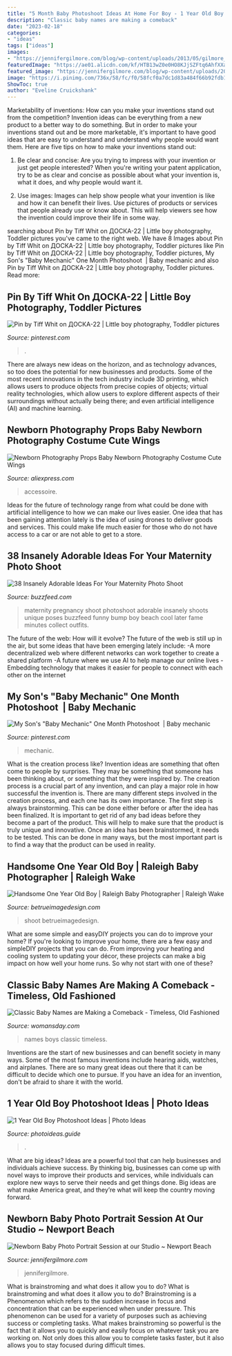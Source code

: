 ```yaml
---
title: "5 Month Baby Photoshoot Ideas At Home For Boy - 1 Year Old Boy Photoshoot Ideas"
description: "Classic baby names are making a comeback"
date: "2023-02-18"
categories:
- "ideas"
tags: ["ideas"]
images:
- "https://jennifergilmore.com/blog/wp-content/uploads/2013/05/gilmore_studios_newborn_baby_girl_portrait_photo_prop_headband_beanie_wrap_idea_1.jpg"
featuredImage: "https://ae01.alicdn.com/kf/HTB13wZ0e0HO8KJjSZFtq6AhfXXac/Newborn-Photography-Props-Baby-Newborn-Photography-Costume-Cute-Wings-Angle-Props-Accessoire-Photographie-Baby.jpg"
featured_image: "https://jennifergilmore.com/blog/wp-content/uploads/2013/05/gilmore_studios_newborn_baby_girl_portrait_photo_prop_headband_beanie_wrap_idea_1.jpg"
image: "https://i.pinimg.com/736x/58/fc/f0/58fcf0a7dc1d83a484f66b92fdb13f3b--baby-mechanic-one-month.jpg"
ShowToc: true
author: "Eveline Cruickshank"
---
```



Marketability of inventions: How can you make your inventions stand out from the competition?
Invention ideas can be everything from a new product to a better way to do something. But in order to make your inventions stand out and be more marketable, it's important to have good ideas that are easy to understand and understand why people would want them. Here are five tips on how to make your inventions stand out:
1. Be clear and concise: Are you trying to impress with your invention or just get people interested? When you're writing your patent application, try to be as clear and concise as possible about what your invention is, what it does, and why people would want it.

2. Use images: Images can help show people what your invention is like and how it can benefit their lives. Use pictures of products or services that people already use or know about. This will help viewers see how the invention could improve their life in some way.

	

		
searching about Pin by Tiff Whit on ДОСКА-22 | Little boy photography, Toddler pictures you've came to the right web. We have 8 Images about Pin by Tiff Whit on ДОСКА-22 | Little boy photography, Toddler pictures like Pin by Tiff Whit on ДОСКА-22 | Little boy photography, Toddler pictures, My Son&#039;s &quot;Baby Mechanic&quot; One Month Photoshoot ️ | Baby mechanic and also Pin by Tiff Whit on ДОСКА-22 | Little boy photography, Toddler pictures. Read more:
		
    
## Pin By Tiff Whit On ДОСКА-22 | Little Boy Photography, Toddler Pictures

<img loading=lazy src="https://i.pinimg.com/originals/bf/cc/00/bfcc00b0a1ada031137fe4e456926a74.jpg" onerror="this.onerror=null;this.src='https://tse2.mm.bing.net/th?id=OIP.vlhMLGPDYTyt0mXTBM2HlwHaLH&amp;pid=15.1';" alt="Pin by Tiff Whit on ДОСКА-22 | Little boy photography, Toddler pictures">

_Source: pinterest.com_

>. 

	

There are always new ideas on the horizon, and as technology advances, so too does the potential for new businesses and products. Some of the most recent innovations in the tech industry include 3D printing, which allows users to produce objects from precise copies of objects; virtual reality technologies, which allow users to explore different aspects of their surroundings without actually being there; and even artificial intelligence (AI) and machine learning.

    
## Newborn Photography Props Baby Newborn Photography Costume Cute Wings

<img loading=lazy src="https://ae01.alicdn.com/kf/HTB13wZ0e0HO8KJjSZFtq6AhfXXac/Newborn-Photography-Props-Baby-Newborn-Photography-Costume-Cute-Wings-Angle-Props-Accessoire-Photographie-Baby.jpg" onerror="this.onerror=null;this.src='https://tse3.mm.bing.net/th?id=OIP.HbVEh3s5Cyg9YJuc9ix8FwHaHa&amp;pid=15.1';" alt="Newborn Photography Props Baby Newborn Photography Costume Cute Wings">

_Source: aliexpress.com_

>accessoire. 

	

Ideas for the future of technology range from what could be done with artificial intelligence to how we can make our lives easier. One idea that has been gaining attention lately is the idea of using drones to deliver goods and services. This could make life much easier for those who do not have access to a car or are not able to get to a store.

    
## 38 Insanely Adorable Ideas For Your Maternity Photo Shoot

<img loading=lazy src="https://img.buzzfeed.com/buzzfeed-static/static/2014-05/enhanced/webdr04/22/11/enhanced-7512-1400771336-33.jpg?downsize=700:*&amp;output-quality=auto&amp;output-format=auto&amp;output-quality=auto&amp;output-format=auto&amp;downsize=360:*" onerror="this.onerror=null;this.src='https://tse2.mm.bing.net/th?id=OIP.tco_iQkyw87qs57y7jH3EwHaHr&amp;pid=15.1';" alt="38 Insanely Adorable Ideas For Your Maternity Photo Shoot">

_Source: buzzfeed.com_

>maternity pregnancy shoot photoshoot adorable insanely shoots unique poses buzzfeed funny bump boy beach cool later fame minutes collect outfits. 

	

The future of the web: How will it evolve?
The future of the web is still up in the air, but some ideas that have been emerging lately include: 
-A more decentralized web where different networks can work together to create a shared platform 
-A future where we use AI to help manage our online lives 
-Embedding technology that makes it easier for people to connect with each other on the internet

    
## My Son&#039;s &quot;Baby Mechanic&quot; One Month Photoshoot ️ | Baby Mechanic

<img loading=lazy src="https://i.pinimg.com/736x/58/fc/f0/58fcf0a7dc1d83a484f66b92fdb13f3b--baby-mechanic-one-month.jpg" onerror="this.onerror=null;this.src='https://tse1.mm.bing.net/th?id=OIP.pFcwmtVS_88D2D81tnITyAHaE7&amp;pid=15.1';" alt="My Son&#039;s &quot;Baby Mechanic&quot; One Month Photoshoot ️ | Baby mechanic">

_Source: pinterest.com_

>mechanic. 

	

What is the creation process like?
Invention ideas are something that often come to people by surprises. They may be something that someone has been thinking about, or something that they were inspired by. The creation process is a crucial part of any invention, and can play a major role in how successful the invention is. There are many different steps involved in the creation process, and each one has its own importance. 
The first step is always brainstorming. This can be done either before or after the idea has been finalized. It is important to get rid of any bad ideas before they become a part of the product. This will help to make sure that the product is truly unique and innovative. Once an idea has been brainstormed, it needs to be tested. This can be done in many ways, but the most important part is to find a way that the product can be used in reality.

    
## Handsome One Year Old Boy | Raleigh Baby Photographer | Raleigh Wake

<img loading=lazy src="https://betrueimagedesign.com/wp-content/uploads/2016/01/12-10286-post/raleigh-baby-photographer(pp_w768_h1088).jpg" onerror="this.onerror=null;this.src='https://tse2.mm.bing.net/th?id=OIP.Owf8r7RwJr7t37GHrpy6iAHaKf&amp;pid=15.1';" alt="Handsome One Year Old Boy | Raleigh Baby Photographer | Raleigh Wake">

_Source: betrueimagedesign.com_

>shoot betrueimagedesign. 

	

What are some simple and easyDIY projects you can do to improve your home?
If you're looking to improve your home, there are a few easy and simpleDIY projects that you can do. From improving your heating and cooling system to updating your décor, these projects can make a big impact on how well your home runs. So why not start with one of these?

    
## Classic Baby Names Are Making A Comeback - Timeless, Old Fashioned

<img loading=lazy src="https://hips.hearstapps.com/wdy.h-cdn.co/assets/16/50/1600x800/landscape-1481746810-classic-baby-names-comeback-2017.jpg%3fresize%3d1200:*" onerror="this.onerror=null;this.src='https://tse1.mm.bing.net/th?id=OIP.EvF98sFEcGpxg_DRVVHQcgHaDt&amp;pid=15.1';" alt="Classic Baby Names are Making a Comeback - Timeless, Old Fashioned">

_Source: womansday.com_

>names boys classic timeless. 

	

Inventions are the start of new businesses and can benefit society in many ways. Some of the most famous inventions include hearing aids, watches, and airplanes. There are so many great ideas out there that it can be difficult to decide which one to pursue. If you have an idea for an invention, don't be afraid to share it with the world.

    
## 1 Year Old Boy Photoshoot Ideas | Photo Ideas

<img loading=lazy src="http://photoideas.guide/wp-content/uploads/2017/07/1-Year-Old-Boy-Photoshoot-Ideas-9.jpg" onerror="this.onerror=null;this.src='https://tse3.mm.bing.net/th?id=OIP.nOHJyfK_kufCKcQleVi5WgAAAA&amp;pid=15.1';" alt="1 Year Old Boy Photoshoot Ideas | Photo Ideas">

_Source: photoideas.guide_

>. 

	

What are big ideas?
Ideas are a powerful tool that can help businesses and individuals achieve success. By thinking big, businesses can come up with novel ways to improve their products and services, while individuals can explore new ways to serve their needs and get things done. Big ideas are what make America great, and they’re what will keep the country moving forward.

    
## Newborn Baby Photo Portrait Session At Our Studio ~ Newport Beach

<img loading=lazy src="https://jennifergilmore.com/blog/wp-content/uploads/2013/05/gilmore_studios_newborn_baby_girl_portrait_photo_prop_headband_beanie_wrap_idea_1.jpg" onerror="this.onerror=null;this.src='https://tse2.mm.bing.net/th?id=OIP.xLDwyPz0TQ4URSkspJZINwHaJQ&amp;pid=15.1';" alt="Newborn Baby Photo Portrait Session at our Studio ~ Newport Beach">

_Source: jennifergilmore.com_

>jennifergilmore. 

	

What is brainstroming and what does it allow you to do?
What is brainstroming and what does it allow you to do? Brainstroming is a Phenomenon which refers to the sudden increase in focus and concentration that can be experienced when under pressure. This phenomenon can be used for a variety of purposes such as achieving success or completing tasks. What makes brainstroming so powerful is the fact that it allows you to quickly and easily focus on whatever task you are working on. Not only does this allow you to complete tasks faster, but it also allows you to stay focused during difficult times.

